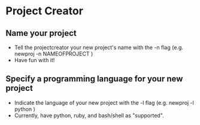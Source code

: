 # Project Creator


## Name your project
  * Tell the projectcreator your new project's name with the -n flag (e.g. newproj -n NAMEOFPROJECT )
  * Have fun with it!

## Specify a programming language for your new project
  * Indicate the language of your new project with the -l flag (e.g. newproj -l python )
  * Currently, have python, ruby, and bash/shell as "supported".
